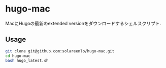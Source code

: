 # hugo-mac
MacにHugoの最新のextended versionをダウンロードするシェルスクリプト.

## Usage
```bash
git clone git@github.com:solareenlo/hugo-mac.git
cd hugo-mac
bash hugo_latest.sh
```
